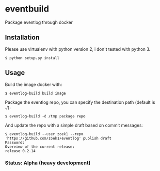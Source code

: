 # eventbuild

Package eventlog through docker

## Installation

Please use virtualenv with python version 2, i don't tested with python 3.

```console
$ python setup.py install
```

<script type="text/javascript" src="https://asciinema.org/a/41547.js" id="asciicast-41547" async></script>

## Usage

Build the image docker with:

```console
$ eventlog-build build image
```

Package the eventlog repo, you can specify the destination path (default is ./):

```console
$ eventlog-build -d /tmp package repo
```

And update the repo with a simple draft based on commit messages:

```console
$ eventlog-build --user zoek1 --repo 'https://github.com/zoek1/eventlog' publish draft
Password: 
Overview of the current release: 
release 0.2.14
```

<script type="text/javascript" src="https://asciinema.org/a/41550.js" id="asciicast-41550" async></script>

### Status: Alpha (heavy development)
